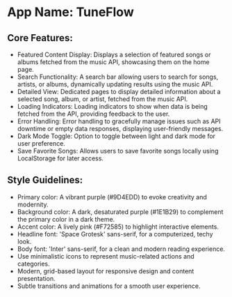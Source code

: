 # **App Name**: TuneFlow

## Core Features:

- Featured Content Display: Displays a selection of featured songs or albums fetched from the music API, showcasing them on the home page.
- Search Functionality: A search bar allowing users to search for songs, artists, or albums, dynamically updating results using the music API.
- Detailed View: Dedicated pages to display detailed information about a selected song, album, or artist, fetched from the music API.
- Loading Indicators: Loading indicators to show when data is being fetched from the API, providing feedback to the user.
- Error Handling: Error handling to gracefully manage issues such as API downtime or empty data responses, displaying user-friendly messages.
- Dark Mode Toggle: Option to toggle between light and dark mode for user preference.
- Save Favorite Songs: Allows users to save favorite songs locally using LocalStorage for later access.

## Style Guidelines:

- Primary color: A vibrant purple (#9D4EDD) to evoke creativity and modernity.
- Background color: A dark, desaturated purple (#1E1B29) to complement the primary color in a dark theme.
- Accent color: A lively pink (#F72585) to highlight interactive elements.
- Headline font: 'Space Grotesk' sans-serif, for a computerized, techy look.
- Body font: 'Inter' sans-serif, for a clean and modern reading experience.
- Use minimalistic icons to represent music-related actions and categories.
- Modern, grid-based layout for responsive design and content presentation.
- Subtle transitions and animations for a smooth user experience.